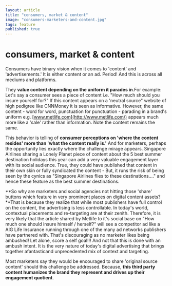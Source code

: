 ```yaml
---
layout: article
title: "consumers, market & content"
image: "consumers-marketers-and-content.jpg"
tags: feature
published: true
---
```


# consumers, market & content

Consumers have binary vision when it comes to 'content' and 'advertisements.' It is either content or an ad. Period! And this is across all mediums and platforms.

They **value content depending on the uniform it parades in**.For example: Let's say a consumer sees a piece of content i.e. "How much should you insure yourself for?" If this content appears on a 'neutral source" website of high pedigree like CNNMoney it is seen as informative. However, the same content - word for word, punctuation for punctuation - parading in a brand's uniform e.g. [www.metlife.com](http://www.metlife.com/) appears much more like a 'sale' rather than information. Note the content remains the same.

This behavior is telling of **consumer perceptions on 'where the content resides' more than 'what the content really is.'** And for marketers, perhaps the opportunity lies exactly where the challenge mirage appears. Singapore Airlines sharing a Lonely Planet piece of content about the 5 best summer destination holidays this year can add a very valuable engagement layer with its social audience. True, they could have published that content in their own skin or fully syndicated the content - But, it runs the risk of being seen by the cynics as "Singapore Airlines flies to these destinations...." and hence these feature as the best summer destinations.

**So why are marketers and social agencies not hitting those 'share' buttons which feature in very prominent places on digital content assets?**That is because they realize that while most publishers have full control on the content, the advertising is less controllable. In today's world, contextual placements and re-targeting are at their zenith. Therefore, it is very likely that the article shared by Metlife to it's social base on "How much one should insure himself / herself?" will see a competitor ad like a AIG Life Insurance running through one of the many ad networks publishers have partnered with. That's discouraging as no marketer likes being ambushed! Let alone, score a self goal!!! And not that this is done with an ambush intent. It is the very nature of today's digital advertising that brings together afantasticand unprecedented mix of context and targeting.

Most marketers say they would be encouraged to share 'original source content' should this challenge be addressed. Because, **this third party content humanizes the brand they represent and drives up their engagement quotient**.